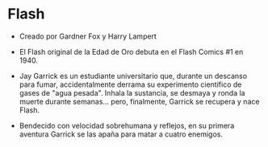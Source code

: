 #  Flash

* Creado por Gardner Fox y Harry Lampert
* El Flash original de la Edad de Oro debuta en el Flash Comics #1 en 1940.

* Jay Garrick es un estudiante universitario que, durante un descanso para fumar, accidentalmente 
derrama su experimento científico de gases de "agua pesada". Inhala la sustancia, se desmaya y ronda
la muerte durante semanas… pero, finalmente, Garrick se recupera y nace Flash.

* Bendecido con velocidad sobrehumana y reflejos, en su primera aventura Garrick se las apaña para matar a cuatro enemigos.
